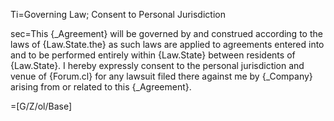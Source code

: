 Ti=Governing Law; Consent to Personal Jurisdiction

sec=This {_Agreement} will be governed by and construed according to the laws of {Law.State.the} as such laws are applied to agreements entered into and to be performed entirely within {Law.State} between residents of {Law.State}.  I hereby expressly consent to the personal jurisdiction and venue of  {Forum.cl} for any lawsuit filed there against me by {_Company} arising from or related to this {_Agreement}.

=[G/Z/ol/Base]

